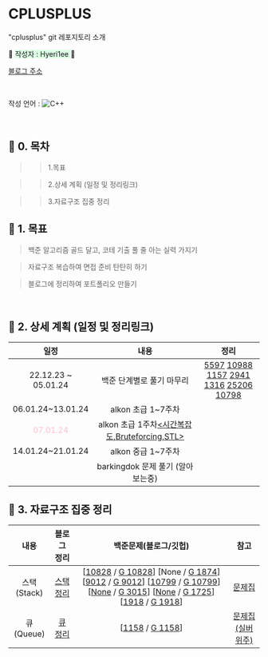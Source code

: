 # CPLUSPLUS

"cplusplus" git 레포지토리 소개

:rabbit: <span style="background-color:#DCFFE4"> 작성자 : Hyeri1ee </span> :rabbit:

[블로그 주소](https://im-not-robot-0.tistory.com/)

&nbsp;

작성 언어 : 
![C++](https://img.shields.io/badge/c++-%2300599C.svg?style=for-the-badge&logo=c%2B%2B&logoColor=white)  

&nbsp;


## :pushpin: 0.  목차

>> 1.목표

>> 2.상세 계획 (일정 및 정리링크)

>> 3.자료구조 집중 정리

## :pushpin: 1. 목표

> 백준 알고리즘 골드 달고, 코테 기출 풀 줄 아는 실력 가지기


> 자료구조 복습하여 면접 준비 탄탄히 하기

> 블로그에 정리하여 포트폴리오 만들기<br>

&nbsp;


## :pushpin: 2. 상세 계획 (일정 및 정리링크)

|일정|내용|정리|
|:---:|:---:|:---:|
|22.12.23 ~ 05.01.24| 백준 단계별로 풀기 마무리|[5597](https://im-not-robot-0.tistory.com/149) [10988](https://im-not-robot-0.tistory.com/151) [1157](https://im-not-robot-0.tistory.com/153) [2941](https://im-not-robot-0.tistory.com/154) [1316](https://im-not-robot-0.tistory.com/155) [25206](https://im-not-robot-0.tistory.com/157) [10798](https://im-not-robot-0.tistory.com/158) |
|06.01.24~13.01.24| alkon 초급 1~7주차 | |
<span style="color:pink">07.01.24</span>| alkon 초급 1주차[<시간복잡도,Bruteforcing,STL>](https://github.com/KU-AlKon/study/blob/master/2023-2-basic/01-Time%20Complexity%2C%20Bruteforcing%2C%20Maths.pdf) |  | 
|14.01.24~21.01.24| alkon 중급 1~7주차 | |
| | barkingdok 문제 풀기 (알아보는중)| |


## :pushpin: 3. 자료구조 집중 정리
|내용|블로그 정리|백준문제(블로그/깃헙)|참고|
|:--:|:--:|:--:|:--:|
|스택(Stack)|[스택정리](https://im-not-robot-0.tistory.com/159)|[[10828](https://im-not-robot-0.tistory.com/160) / [G 10828](https://github.com/Hyeri1ee/cplusplus/blob/master/algorithm1/DataStructures/Stack/10828_Stack.cpp)]  [None / [G 1874](https://github.com/Hyeri1ee/cplusplus/blob/master/algorithm1/DataStructures/Stack/1874_StackSequence.cpp)]  [[9012](https://im-not-robot-0.tistory.com/161) / [G 9012](https://github.com/Hyeri1ee/cplusplus/blob/master/algorithm1/DataStructures/Stack/9012_ValidParenthesisString.cpp)]  [[10799](https://im-not-robot-0.tistory.com/162) / [G 10799](https://github.com/Hyeri1ee/cplusplus/blob/master/algorithm1/DataStructures/Stack/10799_IronStick.cpp)] [[None]() / [G 3015]()] [[None]() / [G 1725]()] [[1918](https://im-not-robot-0.tistory.com/164) / [G 1918]()]|[문제집](https://www.acmicpc.net/workbook/view/325)|
|큐(Queue) | [큐 정리](https://im-not-robot-0.tistory.com/165) |[[1158](https://im-not-robot-0.tistory.com/166) / [G 1158]()] |[문제집(실버위주)](https://www.acmicpc.net/workbook/view/17679) |



